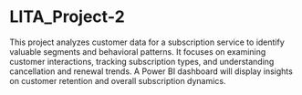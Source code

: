 # LITA_Project-2
This project analyzes customer data for a subscription service to identify valuable segments and behavioral patterns. It focuses on examining customer interactions, tracking subscription types, and understanding cancellation and renewal trends. A Power BI dashboard will display insights on customer retention and overall subscription dynamics.
